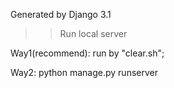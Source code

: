 Generated by Django 3.1

>>Run local server 

Way1(recommend): run by "clear.sh";

Way2:
python manage.py runserver
